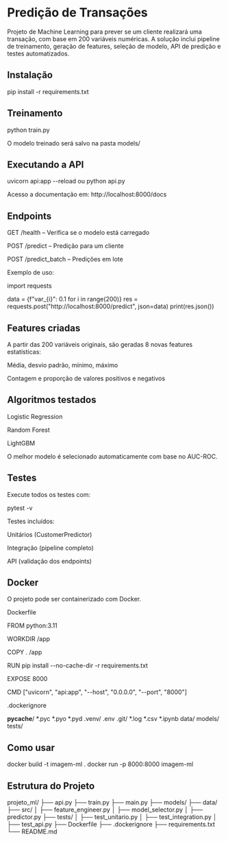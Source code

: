 # Predição de Transações
Projeto de Machine Learning para prever se um cliente realizará uma transação, com base em 200 variáveis numéricas. A solução inclui pipeline de treinamento, geração de features, seleção de modelo, API de predição e testes automatizados.

## Instalação

pip install -r requirements.txt

## Treinamento

python train.py

O modelo treinado será salvo na pasta models/

## Executando a API

uvicorn api:app --reload ou python api.py

Acesso a documentação em: http://localhost:8000/docs

## Endpoints

GET /health – Verifica se o modelo está carregado

POST /predict – Predição para um cliente

POST /predict_batch – Predições em lote

Exemplo de uso:

import requests

data = {f"var_{i}": 0.1 for i in range(200)}
res = requests.post("http://localhost:8000/predict", json=data)
print(res.json())

## Features criadas

A partir das 200 variáveis originais, são geradas 8 novas features estatísticas:

Média, desvio padrão, mínimo, máximo

Contagem e proporção de valores positivos e negativos

## Algoritmos testados

Logistic Regression

Random Forest

LightGBM

O melhor modelo é selecionado automaticamente com base no AUC-ROC.

## Testes

Execute todos os testes com:

pytest -v

Testes incluídos:

Unitários (CustomerPredictor)

Integração (pipeline completo)

API (validação dos endpoints)

## Docker

O projeto pode ser containerizado com Docker.

Dockerfile

FROM python:3.11

WORKDIR /app

COPY . /app

RUN pip install --no-cache-dir -r requirements.txt

EXPOSE 8000

CMD ["uvicorn", "api:app", "--host", "0.0.0.0", "--port", "8000"]

.dockerignore

__pycache__/
*.pyc
*.pyo
*.pyd
.venv/
.env
.git/
*.log
*.csv
*.ipynb
data/
models/
tests/

## Como usar

docker build -t imagem-ml .
docker run -p 8000:8000 imagem-ml

## Estrutura do Projeto

projeto_ml/
├── api.py
├── train.py
├── main.py
├── models/
├── data/
├── src/
│   ├── feature_engineer.py
│   ├── model_selector.py
│   ├── predictor.py
├── tests/
│   ├── test_unitario.py
│   ├── test_integration.py
│   ├── test_api.py
├── Dockerfile
├── .dockerignore
├── requirements.txt
└── README.md


